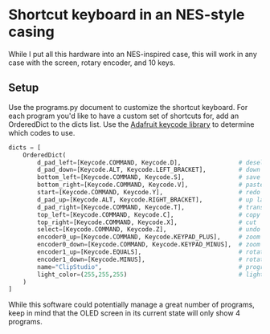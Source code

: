 # Shortcut keyboard in an NES-style casing

While I put all this hardware into an NES-inspired case, this will work in any case with the screen, rotary encoder, and 10 keys.

## Setup

Use the programs.py document to customize the shortcut keyboard. For each program you'd like to have a custom set of shortcuts for, add an OrderedDict to the dicts list. Use the [Adafruit keycode library](https://docs.circuitpython.org/projects/hid/en/latest/_modules/adafruit_hid/keycode.html) to determine which codes to use.

```py
dicts = [
    OrderedDict(
        d_pad_left=[Keycode.COMMAND, Keycode.D],                # deselect
        d_pad_down=[Keycode.ALT, Keycode.LEFT_BRACKET],         # down layer
        bottom_left=[Keycode.COMMAND, Keycode.S],               # save
        bottom_right=[Keycode.COMMAND, Keycode.V],              # paste
        start=[Keycode.COMMAND, Keycode.Y],                     # redo
        d_pad_up=[Keycode.ALT, Keycode.RIGHT_BRACKET],          # up layer                  
        d_pad_right=[Keycode.COMMAND, Keycode.T],               # transform
        top_left=[Keycode.COMMAND, Keycode.C],                  # copy
        top_right=[Keycode.COMMAND, Keycode.X],                 # cut
        select=[Keycode.COMMAND, Keycode.Z],                    # undo
        encoder0_up=[Keycode.COMMAND, Keycode.KEYPAD_PLUS],     # zoom in
        encoder0_down=[Keycode.COMMAND, Keycode.KEYPAD_MINUS],  # zoom out
        encoder1_up=[Keycode.EQUALS],                           # rotate canvas right
        encoder1_down=[Keycode.MINUS],                          # rotate canvas left
        name="ClipStudio",                                      # program name
        light_color=(255,255,255)                               # light color
    )
]
```

While this software could potentially manage a great number of programs, keep in mind that the OLED screen in its current state will only show 4 programs.
